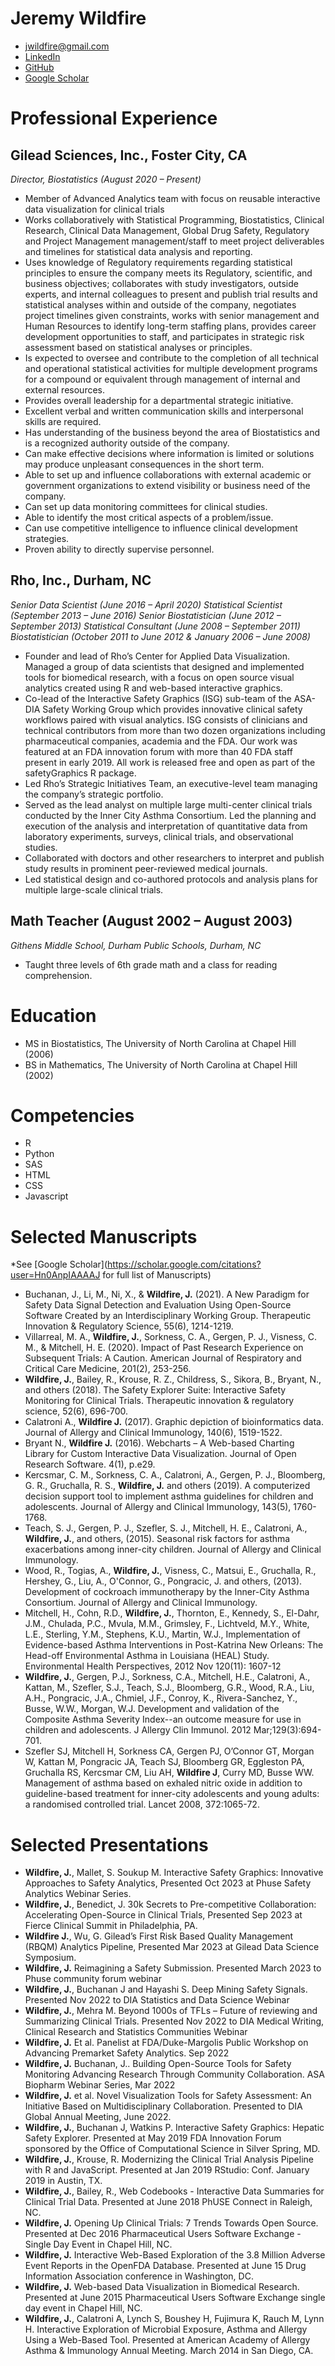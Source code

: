 # Jeremy Wildfire

- jwildfire@gmail.com
- [LinkedIn](https://www.linkedin.com/in/jeremy-wildfire/)
- [GitHub](https://github.com/jwildfire)
- [Google Scholar](https://scholar.google.com/citations?user=Hn0AnpIAAAAJ)

# Professional Experience

## Gilead Sciences, Inc., Foster City, CA
*Director, Biostatistics (August 2020 – Present)*

- Member of Advanced Analytics team with focus on reusable interactive data visualization for clinical trials
-	Works collaboratively with Statistical Programming, Biostatistics, Clinical Research, Clinical Data Management, Global Drug Safety, Regulatory and Project Management management/staff to meet project deliverables and timelines for statistical data analysis and reporting. 
- Uses knowledge of Regulatory requirements regarding statistical principles to ensure the company meets its Regulatory, scientific, and business objectives; collaborates with study investigators, outside experts, and internal colleagues to present and publish trial results and statistical analyses within and outside of the company, negotiates project timelines given constraints, works with senior management and Human Resources to identify long-term staffing plans, provides career development opportunities to staff, and participates in strategic risk assessment based on statistical analyses or principles. 
- Is expected to oversee and contribute to the completion of all technical and operational statistical activities for multiple development programs for a compound or equivalent through management of internal and external resources. 
- Provides overall leadership for a departmental strategic initiative. 
- Excellent verbal and written communication skills and interpersonal skills are required. 
- Has understanding of the business beyond the area of Biostatistics and is a recognized authority outside of the company. 
- Can make effective decisions where information is limited or solutions may produce unpleasant consequences in the short term. 
- Able to set up and influence collaborations with external academic or government organizations to extend visibility or business need of the company. 
- Can set up data monitoring committees for clinical studies. 
- Able to identify the most critical aspects of a problem/issue. 
- Can use competitive intelligence to influence clinical development strategies. 
- Proven ability to directly supervise personnel. 

## Rho, Inc., Durham, NC
*Senior Data Scientist (June 2016 – April 2020)*
*Statistical Scientist (September 2013 – June 2016)*
*Senior Biostatistician (June 2012 – September 2013)*
*Statistical Consultant (June 2008 – September 2011)*
*Biostatistician (October 2011 to June 2012 & January 2006 – June 2008)*

-	Founder and lead of Rho’s Center for Applied Data Visualization. Managed a group of data scientists that designed and implemented tools for biomedical research, with a focus on open source visual analytics created using R and web-based interactive graphics.
-	Co-lead of the Interactive Safety Graphics (ISG) sub-team of the ASA-DIA Safety Working Group which provides innovative clinical safety workflows paired with visual analytics.  ISG consists of clinicians and technical contributors from more than two dozen organizations including pharmaceutical companies, academia and the FDA. Our work was featured at an FDA innovation forum with more than 40 FDA staff present in early 2019. All work is released free and open as part of the safetyGraphics R package. 
-	Led Rho’s Strategic Initiatives Team, an executive-level team managing the company’s strategic portfolio. 
-	Served as the lead analyst on multiple large multi-center clinical trials conducted by the Inner City Asthma Consortium. Led the planning and execution of the analysis and interpretation of quantitative data from laboratory experiments, surveys, clinical trials, and observational studies. 
-	Collaborated with doctors and other researchers to interpret and publish study results in prominent peer-reviewed medical journals. 
-	Led statistical design and co-authored protocols and analysis plans for multiple large-scale clinical trials.

## Math Teacher (August 2002 – August 2003)
*Githens Middle School, Durham Public Schools, Durham, NC*

- Taught three levels of 6th grade math and a class for reading comprehension.

# Education
- MS in Biostatistics, The University of North Carolina at Chapel Hill (2006)
- BS in Mathematics, The University of North Carolina at Chapel Hill (2002)

# Competencies
- R
- Python
- SAS
- HTML
- CSS
- Javascript

# Selected Manuscripts 
*See [Google Scholar](https://scholar.google.com/citations?user=Hn0AnpIAAAAJ for full list of Manuscripts)

- Buchanan, J., Li, M., Ni, X., & **Wildfire, J.** (2021). A New Paradigm for Safety Data Signal Detection and Evaluation Using Open-Source Software Created by an Interdisciplinary Working Group. Therapeutic Innovation & Regulatory Science, 55(6), 1214-1219.
- Villarreal, M. A., **Wildfire, J.**, Sorkness, C. A., Gergen, P. J., Visness, C. M., & Mitchell, H. E. (2020). Impact of Past Research Experience on Subsequent Trials: A Caution. American Journal of Respiratory and Critical Care Medicine, 201(2), 253-256.
- **Wildfire, J.**, Bailey, R., Krouse, R. Z., Childress, S., Sikora, B., Bryant, N., and others (2018). The Safety Explorer Suite: Interactive Safety Monitoring for Clinical Trials. Therapeutic innovation & regulatory science, 52(6), 696-700.
- Calatroni A., **Wildfire J.** (2017). Graphic depiction of bioinformatics data. Journal of Allergy and Clinical Immunology, 140(6), 1519-1522.
- Bryant N., **Wildfire J.** (2016). Webcharts – A Web-based Charting Library for Custom Interactive Data Visualization. Journal of Open Research Software. 4(1), p.e29.
- Kercsmar, C. M., Sorkness, C. A., Calatroni, A., Gergen, P. J., Bloomberg, G. R., Gruchalla, R. S., **Wildfire, J.** and others (2019). A computerized decision support tool to implement asthma guidelines for children and adolescents. Journal of Allergy and Clinical Immunology, 143(5), 1760-1768.
- Teach, S. J., Gergen, P. J., Szefler, S. J., Mitchell, H. E., Calatroni, A., **Wildfire, J.**, and others, (2015). Seasonal risk factors for asthma exacerbations among inner-city children. Journal of Allergy and Clinical Immunology.
- Wood, R., Togias, A., **Wildfire, J.**, Visness, C., Matsui, E., Gruchalla, R., Hershey, G., Liu, A., O'Connor, G., Pongracic, J. and others, (2013). Development of cockroach immunotherapy by the Inner-City Asthma Consortium. Journal of Allergy and Clinical Immunology.
- Mitchell, H., Cohn, R.D., **Wildfire, J.**, Thornton, E., Kennedy, S., El-Dahr, J.M., Chulada, P.C., Mvula, M.M., Grimsley, F., Lichtveld, M.Y., White, L.E., Sterling, Y.M., Stephens, K.U., Martin, W.J., Implementation of Evidence-based Asthma Interventions in Post-Katrina New Orleans: The Head-off Environmental Asthma in Louisiana (HEAL) Study. Environmental Health Perspectives, 2012 Nov 120(11): 1607-12  
- **Wildfire, J.**, Gergen, P.J., Sorkness, C.A., Mitchell, H.E., Calatroni, A., Kattan, M., Szefler, S.J., Teach, S.J., Bloomberg, G.R., Wood, R.A., Liu, A.H., Pongracic, J.A., Chmiel, J.F., Conroy, K., Rivera-Sanchez, Y., Busse, W.W., Morgan, W.J. Development and validation of the Composite Asthma Severity Index--an outcome measure for use in children and adolescents. J Allergy Clin Immunol. 2012 Mar;129(3):694-701.
- Szefler SJ, Mitchell H, Sorkness CA, Gergen PJ, O’Connor GT, Morgan W, Kattan M, Pongracic JA, Teach SJ, Bloomberg GR, Eggleston PA, Gruchalla RS, Kercsmar CM, Liu AH, **Wildfire J**, Curry MD, Busse WW.  Management of asthma based on exhaled nitric oxide in addition to guideline-based treatment for inner-city adolescents and young adults: a randomised controlled trial.  Lancet 2008, 372:1065-72.

# Selected Presentations 

- **Wildfire, J.**, Mallet, S. Soukup M. Interactive Safety Graphics: Innovative Approaches to Safety Analytics, Presented Oct 2023 at Phuse Safety Analytics Webinar Series.
- **Wildfire, J.**, Benedict, J. 30k Secrets to Pre-competitive Collaboration: Accelerating Open-Source in Clinical Trials, Presented Sep 2023 at Fierce Clinical Summit in Philadelphia, PA.
- **Wildfire J.**, Wu, G. Gilead’s First Risk Based Quality Management (RBQM) Analytics Pipeline, Presented Mar 2023 at Gilead Data Science Symposium.
- **Wildfire, J.** Reimagining a Safety Submission. Presented March 2023 to Phuse community forum webinar
- **Wildfire, J.**, Buchanan J and Hayashi S. Deep Mining Safety Signals. Presented Nov 2022 to DIA Statistics and Data Science Webinar 
- **Wildfire, J.**, Mehra M. Beyond 1000s of TFLs – Future of reviewing and Summarizing Clinical Trials. Presented Nov 2022 to DIA Medical Writing, Clinical Research and Statistics Communities Webinar
- **Wildfire, J.** Et al. Panelist at FDA/Duke-Margolis Public Workshop on Advancing Premarket Safety Analytics. Sep 2022
- **Wildfire, J.** Buchanan, J.. Building Open-Source Tools for Safety Monitoring Advancing Research Through Community Collaboration. ASA Biopharm Webinar Series, Mar 2022
- **Wildfire, J.** et al. Novel Visualization Tools for Safety Assessment: An Initiative Based on Multidisciplinary Collaboration. Presented to DIA Global Annual Meeting, June 2022. 
- **Wildfire, J.**, Buchanan J, Watkins P. Interactive Safety Graphics: Hepatic Safety Explorer. Presented at May 2019 FDA Innovation Forum sponsored by the Office of Computational Science in Silver Spring, MD.
- **Wildfire, J.**, Krouse, R. Modernizing the Clinical Trial Analysis Pipeline with R and JavaScript. Presented at Jan 2019 RStudio: Conf. January 2019 in Austin, TX.
- **Wildfire, J.**, Bailey, R., Web Codebooks - Interactive Data Summaries for Clinical Trial Data. Presented at June 2018 PhUSE Connect	in Raleigh, NC.
- **Wildfire, J.** Opening Up Clinical Trials: 7 Trends Towards Open Source. Presented at Dec 2016
Pharmaceutical Users Software Exchange - Single Day Event in Chapel Hill, NC.
- **Wildfire, J.** Interactive Web-Based Exploration of the 3.8 Million Adverse Event Reports in the OpenFDA Database. Presented at June 15 Drug Information Association conference in Washington, DC. 
- **Wildfire, J.** Web-based Data Visualization in Biomedical Research. Presented at June 2015 Pharmaceutical Users Software Exchange single day event in Chapel Hill, NC.
- **Wildfire, J.**, Calatroni A, Lynch S, Boushey H, Fujimura K, Rauch M, Lynn H.  Interactive Exploration of Microbial Exposure, Asthma and Allergy Using a Web-Based Tool. Presented at American Academy of Allergy Asthma & Immunology Annual Meeting. March 2014 in San Diego, CA.
